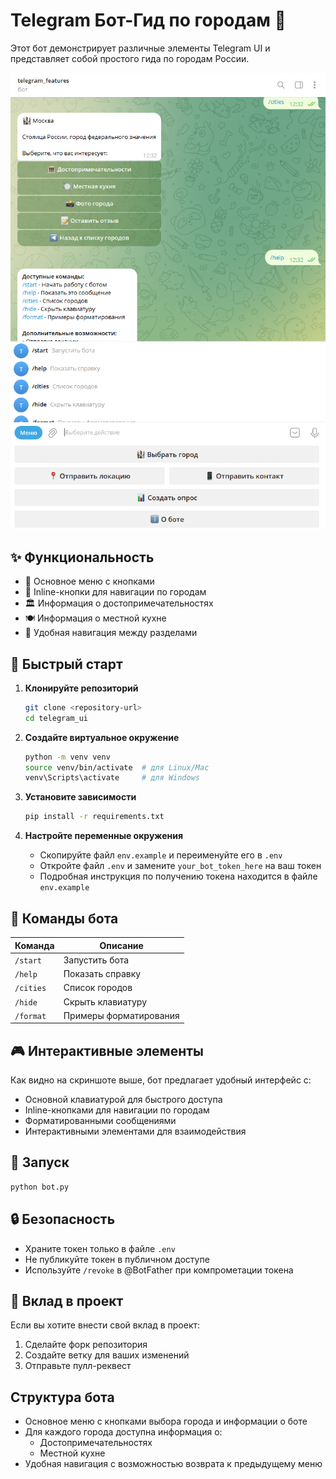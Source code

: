 # Telegram Бот-Гид по городам 🏰

Этот бот демонстрирует различные элементы Telegram UI и представляет собой простого гида по городам России.

![Пример интерфейса бота](src/2025-05-16_12-35-59.png)

## ✨ Функциональность

- 🎯 Основное меню с кнопками
- 🔘 Inline-кнопки для навигации по городам
- 🏛 Информация о достопримечательностях
- 🍽 Информация о местной кухне
- 🔄 Удобная навигация между разделами

## 🚀 Быстрый старт

1. **Клонируйте репозиторий**
   ```bash
   git clone <repository-url>
   cd telegram_ui
   ```

2. **Создайте виртуальное окружение**
   ```bash
   python -m venv venv
   source venv/bin/activate  # для Linux/Mac
   venv\Scripts\activate     # для Windows
   ```

3. **Установите зависимости**
   ```bash
   pip install -r requirements.txt
   ```

4. **Настройте переменные окружения**
   - Скопируйте файл `env.example` и переименуйте его в `.env`
   - Откройте файл `.env` и замените `your_bot_token_here` на ваш токен
   - Подробная инструкция по получению токена находится в файле `env.example`

## 🤖 Команды бота

| Команда | Описание |
|---------|----------|
| `/start` | Запустить бота |
| `/help` | Показать справку |
| `/cities` | Список городов |
| `/hide` | Скрыть клавиатуру |
| `/format` | Примеры форматирования |

## 🎮 Интерактивные элементы

Как видно на скриншоте выше, бот предлагает удобный интерфейс с:
- Основной клавиатурой для быстрого доступа
- Inline-кнопками для навигации по городам
- Форматированными сообщениями
- Интерактивными элементами для взаимодействия

## 📱 Запуск

```bash
python bot.py
```

## 🔒 Безопасность

- Храните токен только в файле `.env`
- Не публикуйте токен в публичном доступе
- Используйте `/revoke` в @BotFather при компрометации токена

## 🤝 Вклад в проект

Если вы хотите внести свой вклад в проект:
1. Сделайте форк репозитория
2. Создайте ветку для ваших изменений
3. Отправьте пулл-реквест

## Структура бота

- Основное меню с кнопками выбора города и информации о боте
- Для каждого города доступна информация о:
  - Достопримечательностях
  - Местной кухне
- Удобная навигация с возможностью возврата к предыдущему меню
